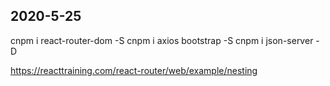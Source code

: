 ## 2020-5-25
cnpm i react-router-dom -S
cnpm i axios bootstrap -S
cnpm i json-server -D


https://reacttraining.com/react-router/web/example/nesting